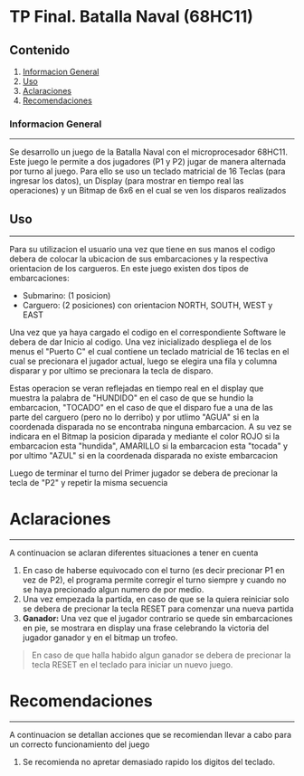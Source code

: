 # TP Final. Batalla Naval (68HC11)
## Contenido
1. [Informacion General](#informacion-general)
2. [Uso](#uso)
3. [Aclaraciones](#aclaraciones)
4. [Recomendaciones](#recomendaciones)
### Informacion General
***
Se desarrollo un juego de la Batalla Naval con el microprocesador 68HC11. Este juego le permite a dos jugadores (P1 y P2) jugar de manera alternada por turno al juego. Para ello se uso un teclado matricial de 16 Teclas (para ingresar los datos), un Display (para mostrar en tiempo real las operaciones) y un Bitmap de 6x6 en el cual se ven los disparos realizados

## Uso
***
Para su utilizacion el usuario una vez que tiene en sus manos el codigo debera de colocar la ubicacion de sus embarcaciones y la respectiva orientacion de los cargueros. En este juego existen dos tipos de embarcaciones:

* Submarino: (1 posicion)
* Carguero: (2 posiciones) con orientacion NORTH, SOUTH, WEST y EAST

Una vez que ya haya cargado el codigo en el correspondiente Software le debera de dar Inicio al codigo. Una vez inicializado despliega el de los menus el "Puerto C" el cual contiene un teclado matricial de 16 teclas en el cual se precionara el jugador actual, luego se elegira una fila y columna disparar y por ultimo se precionara la tecla de disparo. 

Estas operacion se veran reflejadas en tiempo real en el display que muestra la palabra de "HUNDIDO" en el caso de que se hundio la embarcacion, "TOCADO" en el caso de que el disparo fue a una de las parte del carguero (pero no lo derribo) y por utlimo "AGUA" si en la coordenada disparada no se encontraba ninguna embarcacion.
A su vez se indicara en el Bitmap la posicion diparada y mediante el color ROJO si la embarcacion esta "hundida", AMARILLO si la embarcacion esta "tocada" y por ultimo "AZUL" si en la coordenada disparada no existe embarcacion

Luego de terminar el turno del Primer jugador se debera de precionar la tecla de "P2" y repetir la misma secuencia


# Aclaraciones
***
A continuacion se aclaran diferentes situaciones a tener en cuenta
1. En caso de haberse equivocado con el turno (es decir precionar P1 en vez de P2), el programa permite corregir el turno siempre y cuando no se haya precionado algun numero de por medio.
2. Una vez empezada la partida, en caso de que se la quiera reiniciar solo se debera de precionar la tecla RESET para comenzar una nueva partida
3. **Ganador:** Una vez que el jugador contrario se quede sin embarcaciones en pie, se mostrara en display una frase celebrando la victoria del jugador ganador y en el bitmap un trofeo.

> En caso de que halla habido algun ganador se debera de precionar la tecla RESET en el teclado para iniciar un nuevo juego.


# Recomendaciones
***
A continuacion se detallan acciones que se recomiendan llevar a cabo para un correcto funcionamiento del juego
1. Se recomienda no apretar demasiado rapido los digitos del teclado.
